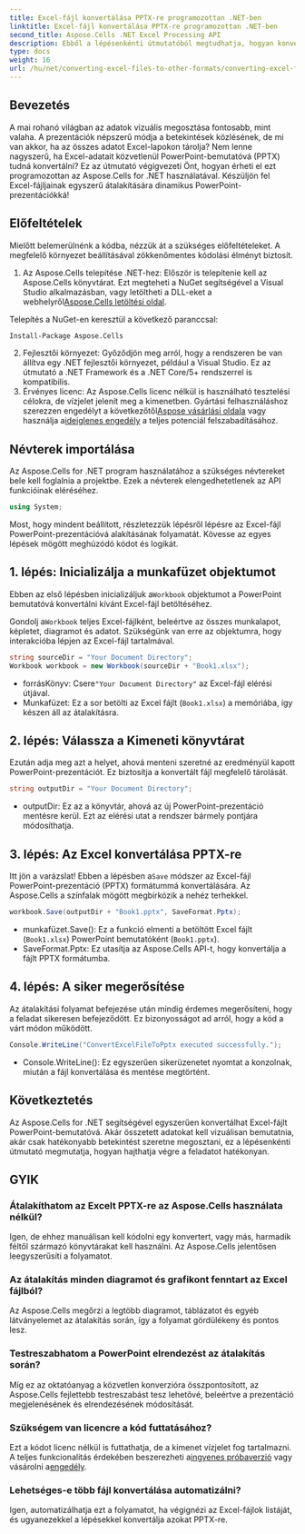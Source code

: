 ```yaml
---
title: Excel-fájl konvertálása PPTX-re programozottan .NET-ben
linktitle: Excel-fájl konvertálása PPTX-re programozottan .NET-ben
second_title: Aspose.Cells .NET Excel Processing API
description: Ebből a lépésenkénti útmutatóból megtudhatja, hogyan konvertálhat programozottan Excel-fájlt PowerPoint-bemutatóvá (PPTX) az Aspose.Cells for .NET használatával.
type: docs
weight: 16
url: /hu/net/converting-excel-files-to-other-formats/converting-excel-file-to-pptx/
---
```

## Bevezetés

A mai rohanó világban az adatok vizuális megosztása fontosabb, mint valaha. A prezentációk népszerű módja a betekintések közlésének, de mi van akkor, ha az összes adatot Excel-lapokon tárolja? Nem lenne nagyszerű, ha Excel-adatait közvetlenül PowerPoint-bemutatóvá (PPTX) tudná konvertálni? Ez az útmutató végigvezeti Önt, hogyan érheti el ezt programozottan az Aspose.Cells for .NET használatával. Készüljön fel Excel-fájljainak egyszerű átalakítására dinamikus PowerPoint-prezentációkká!

## Előfeltételek

Mielőtt belemerülnénk a kódba, nézzük át a szükséges előfeltételeket. A megfelelő környezet beállításával zökkenőmentes kódolási élményt biztosít.

1. Az Aspose.Cells telepítése .NET-hez: Először is telepítenie kell az Aspose.Cells könyvtárat. Ezt megteheti a NuGet segítségével a Visual Studio alkalmazásban, vagy letöltheti a DLL-eket a webhelyről[Aspose.Cells letöltési oldal](https://releases.aspose.com/cells/net/).

Telepítés a NuGet-en keresztül a következő paranccsal:
```bash
Install-Package Aspose.Cells
```
2. Fejlesztői környezet: Győződjön meg arról, hogy a rendszeren be van állítva egy .NET fejlesztői környezet, például a Visual Studio. Ez az útmutató a .NET Framework és a .NET Core/5+ rendszerrel is kompatibilis.
3.  Érvényes licenc: Az Aspose.Cells licenc nélkül is használható tesztelési célokra, de vízjelet jelenít meg a kimenetben. Gyártási felhasználáshoz szerezzen engedélyt a következőtől[Aspose vásárlási oldala](https://purchase.aspose.com/buy) vagy használja a[ideiglenes engedély](https://purchase.aspose.com/temporary-license/) a teljes potenciál felszabadításához.

## Névterek importálása

Az Aspose.Cells for .NET program használatához a szükséges névtereket bele kell foglalnia a projektbe. Ezek a névterek elengedhetetlenek az API funkcióinak eléréséhez.

```csharp
using System;
```

Most, hogy mindent beállított, részletezzük lépésről lépésre az Excel-fájl PowerPoint-prezentációvá alakításának folyamatát. Kövesse az egyes lépések mögött meghúzódó kódot és logikát.

## 1. lépés: Inicializálja a munkafüzet objektumot

 Ebben az első lépésben inicializáljuk a`Workbook` objektumot a PowerPoint bemutatóvá konvertálni kívánt Excel-fájl betöltéséhez.

 Gondolj a`Workbook` teljes Excel-fájlként, beleértve az összes munkalapot, képletet, diagramot és adatot. Szükségünk van erre az objektumra, hogy interakcióba lépjen az Excel-fájl tartalmával.

```csharp
string sourceDir = "Your Document Directory";
Workbook workbook = new Workbook(sourceDir + "Book1.xlsx");
```

-  forrásKönyv: Csere`"Your Document Directory"` az Excel-fájl elérési útjával.
- Munkafüzet: Ez a sor betölti az Excel fájlt (`Book1.xlsx`) a memóriába, így készen áll az átalakításra.

## 2. lépés: Válassza a Kimeneti könyvtárat

Ezután adja meg azt a helyet, ahová menteni szeretné az eredményül kapott PowerPoint-prezentációt. Ez biztosítja a konvertált fájl megfelelő tárolását.

```csharp
string outputDir = "Your Document Directory";
```

- outputDir: Ez az a könyvtár, ahová az új PowerPoint-prezentáció mentésre kerül. Ezt az elérési utat a rendszer bármely pontjára módosíthatja.

## 3. lépés: Az Excel konvertálása PPTX-re

 Itt jön a varázslat! Ebben a lépésben a`Save` módszer az Excel-fájl PowerPoint-prezentáció (PPTX) formátummá konvertálására. Az Aspose.Cells a színfalak mögött megbirkózik a nehéz terhekkel.

```csharp
workbook.Save(outputDir + "Book1.pptx", SaveFormat.Pptx);
```

- munkafüzet.Save(): Ez a funkció elmenti a betöltött Excel fájlt (`Book1.xlsx`) PowerPoint bemutatóként (`Book1.pptx`).
- SaveFormat.Pptx: Ez utasítja az Aspose.Cells API-t, hogy konvertálja a fájlt PPTX formátumba.

## 4. lépés: A siker megerősítése

Az átalakítási folyamat befejezése után mindig érdemes megerősíteni, hogy a feladat sikeresen befejeződött. Ez bizonyosságot ad arról, hogy a kód a várt módon működött.

```csharp
Console.WriteLine("ConvertExcelFileToPptx executed successfully.");
```

- Console.WriteLine(): Ez egyszerűen sikerüzenetet nyomtat a konzolnak, miután a fájl konvertálása és mentése megtörtént.

## Következtetés

Az Aspose.Cells for .NET segítségével egyszerűen konvertálhat Excel-fájlt PowerPoint-bemutatóvá. Akár összetett adatokat kell vizuálisan bemutatnia, akár csak hatékonyabb betekintést szeretne megosztani, ez a lépésenkénti útmutató megmutatja, hogyan hajthatja végre a feladatot hatékonyan.

## GYIK

### Átalakíthatom az Excelt PPTX-re az Aspose.Cells használata nélkül?
Igen, de ehhez manuálisan kell kódolni egy konvertert, vagy más, harmadik féltől származó könyvtárakat kell használni. Az Aspose.Cells jelentősen leegyszerűsíti a folyamatot.

### Az átalakítás minden diagramot és grafikont fenntart az Excel fájlból?
Az Aspose.Cells megőrzi a legtöbb diagramot, táblázatot és egyéb látványelemet az átalakítás során, így a folyamat gördülékeny és pontos lesz.

### Testreszabhatom a PowerPoint elrendezést az átalakítás során?
Míg ez az oktatóanyag a közvetlen konverzióra összpontosított, az Aspose.Cells fejlettebb testreszabást tesz lehetővé, beleértve a prezentáció megjelenésének és elrendezésének módosítását.

### Szükségem van licencre a kód futtatásához?
Ezt a kódot licenc nélkül is futtathatja, de a kimenet vízjelet fog tartalmazni. A teljes funkcionalitás érdekében beszerezheti a[ingyenes próbaverzió](https://releases.aspose.com/) vagy vásárolni a[engedély](https://purchase.aspose.com/buy).

### Lehetséges-e több fájl konvertálása automatizálni?
Igen, automatizálhatja ezt a folyamatot, ha végignézi az Excel-fájlok listáját, és ugyanezekkel a lépésekkel konvertálja azokat PPTX-re.